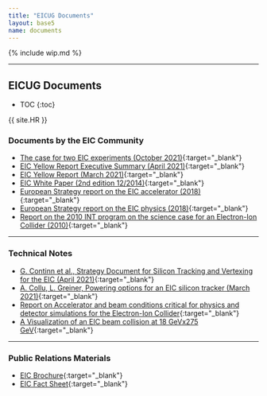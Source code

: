```yaml
---
title: "EICUG Documents"
layout: base5
name: documents
---
```


{% include wip.md %}

---
<h2>EICUG Documents</h2>

* TOC
{:toc}

{{ site.HR }}

### Documents by the EIC Community

* [The case for two EIC experiments (October 2021)](http://www.eicug.org/web/sites/default/files/Arguments%20for%20Two%20EIC%20Experiments%20Sep23.pdf){:target="_blank"}
* [EIC Yellow Report Executive Summary (April 2021)](http://www.eicug.org/web/sites/default/files/EIC_YR_Summary_v1.0.pdf){:target="_blank"}
* [EIC Yellow Report (March 2021)](http://www.eicug.org/web/sites/default/files/Yellow_Report_v1.1.pdf){:target="_blank"}
* [EIC White Paper (2nd edition 12/2014)](http://www.eicug.org/web/sites/default/files/WhitePaper_EIC_2nd_Edition.pdf){:target="_blank"}
* [European Strategy report on the EIC accelerator (2018)](http://www.eicug.org/web/sites/default/files/EIC-Acc-European-update-r20.pdf){:target="_blank"}
* [European Strategy report on the EIC physics (2018)](http://www.eicug.org/web/sites/default/files/EICdocumentforESPPU.pdf){:target="_blank"}
* [Report on the 2010 INT program on the science case for an Electron-Ion Collider (2010)](https://arxiv.org/pdf/1108.1713){:target="_blank"}

---


### Technical Notes

* [G. Continn et al., Strategy Document for Silicon Tracking and Vertexing for the EIC (April 2021)](https://www.eicug.org/web/sites/default/files/2021_04_26_silicon_tracking_strategy.pdf){:target="_blank"}
* [A. Collu, L. Greiner, Powering options for an EIC silicon tracker (March 2021)](https://www.eicug.org/web/sites/default/files/Powering-options-for-an-EIC-silicon-tracker.pdf){:target="_blank"}
* [Report on Accelerator and beam conditions critical for physics and detector simulations for the Electron-Ion Collider](http://www.eicug.org/web/sites/default/files/Accelerator_and_beam_conditions_critical_for_EIC_simulations.pdf){:target="_blank"}
* [A Visualization of an EIC beam collision at 18 GeVx275 GeV](https://www.dropbox.com/s/g7t06wlk34frpn8/ep-18x275-Tab3p3.mp4){:target="_blank"}

---


### Public Relations Materials

* [EIC Brochure](http://www.eicug.org/web/sites/default/files/EIC_Brochure.pdf){:target="_blank"}
* [EIC Fact Sheet](http://www.eicug.org/web/sites/default/files/EIC_OnePage_FactSheet.pdf){:target="_blank"}



